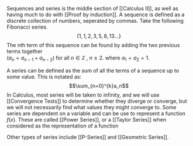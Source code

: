 Sequences and series is the middle section of [[Calculus II]], as well as having much to do with [[Proof by induction]].
A sequence is defined as a discrete collection of numbers, seperated by commas. Take the following Fibonacci series.
$$\{1,1,2,3,5,8,13\ldots\}$$
The nth term of this sequence can be found by adding the two previous terms together     
($a_n = a_{n-1}+a_{n-2}$) for all $n\in\mathbb{Z}$ , $n\geq2$. where $a_1=a_2=1$.

A series can be defined as the sum of all the terms of a sequence up to some value. This is notated as: 
$$\sum_{n=0}^{k}a_n$$
In Calculus, most series will be taken to infinity, and we will use [[Convergence Tests]] to determine whether they diverge or converge, but we will not necessarily find what values they might converge to. Some series are dependent on a variable and can be use to represent a function $f(x)$. These are called [[Power Series]], or a [[Taylor Series]] when considered as the representation of a function

Other types of series include [[P-Series]] and [[Geometric Series]].